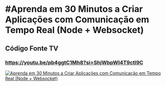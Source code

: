 # #Aprenda em 30 Minutos a Criar Aplicações com Comunicação em Tempo Real (Node + Websocket)
## Código Fonte TV

### https://youtu.be/pb4ggtC1Mh8?si=ShjWbpWI4T9ctI9C

[![Aprenda em 30 Minutos a Criar Aplicações com Comunicação em Tempo Real (Node + Websocket)](https://markdown-videos-api.jorgenkh.no/youtube/pb4ggtC1Mh8)](https://youtu.be/pb4ggtC1Mh8)

